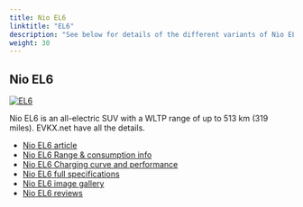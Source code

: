 ```yaml
---
title: Nio EL6
linktitle: "EL6"
description: "See below for details of the different variants of Nio EL6"
weight: 30
---
```

## Nio EL6

<a href="/models/nio/el6/el6/"><img src="https://media.evkx.net/multimedia/models/nio/el6/el6/main_2_st.jpg" class="img-fluid" alt="EL6" ></a>

Nio EL6 is an all-electric SUV with a WLTP range of up to 513 km (319 miles). EVKX.net have all the details. 

- [Nio EL6 article](/models/nio/el6/el6/)
- [Nio EL6 Range & consumption info](/models/nio/el6/el6/rangeandconsumption)
- [Nio EL6 Charging curve and performance](/models/nio/el6/el6/chargingcurve)
- [Nio EL6 full specifications](/models/nio/el6/el6/specifications)
- [Nio EL6 image gallery](/models/nio/el6/el6/gallery)
- [Nio EL6 reviews](/models/nio/el6/el6/reviews)

